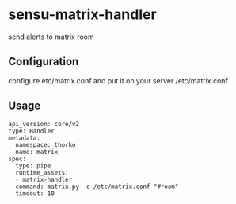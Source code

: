 # sensu-matrix-handler
send alerts to matrix room
## Configuration
configure etc/matrix.conf
and put it on your server /etc/matrix.conf

## Usage

```
api_version: core/v2
type: Handler
metadata:
  namespace: thorko
  name: matrix
spec:
  type: pipe
  runtime_assets:
  - matrix-handler
  command: matrix.py -c /etc/matrix.conf "#room"
  timeout: 10
```
